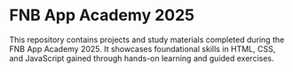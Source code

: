 # FNB App Academy 2025

This repository contains projects and study materials completed during the FNB App Academy 2025. It showcases foundational skills in HTML, CSS, and JavaScript gained through hands-on learning and guided exercises.
